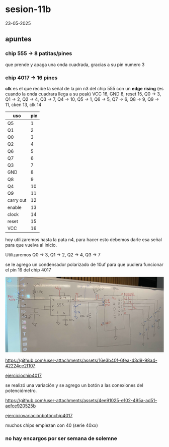# sesion-11b

23-05-2025

## apuntes

### chip 555 → 8 patitas/pines

que prende y apaga una onda cuadrada, gracias a su pin numero 3

### chip 4017 → 16 pines

**clk** es el que recibe la señal de la pin n3 del chip 555 con un **edge rising** (es cuando la onda cuadrara llega a su peak)
VCC 16, GND 8, reset 15, Q0 → 3, Q1 → 2, Q2 → 4, Q3 → 7, Q4 → 10, Q5 → 1, Q6 → 5, Q7 → 6, Q8 → 9, Q9 → 11, cken 13, clk 14

|uso|pin|
|---|---|
|Q5|1|
|Q1|2|
|Q0|3|
|Q2|4|
|Q6|5|
|Q7|6|
|Q3|7|
|GND|8|
|Q8|9|
|Q4|10|
|Q9|11|
|carry out|12|
|enable|13|
|clock|14|
|reset|15|
|VCC|16|

hoy utilizaremos hasta la pata n4, para hacer esto debemos darle esa señal para que vuelva al inicio.

Utilizaremos Q0 → 3, Q1 → 2, Q2 → 4, Q3 → 7

se le agrego un condensador polarizado de 10uf para que pudiera funcionar el pin 16 del chip 4017

![pizzara](https://github.com/Anaisbmg/dis8644-2025-1/blob/main/11-Anaisbmg/sesion-11b/archivos/esquematicopizarra.png)

<https://github.com/user-attachments/assets/16e3b40f-6fea-43d9-98a4-42224ce2f107>

[ejerciciochip4017](https://youtube.com/shorts/g7kyc6f5_JA?feature=share)

se realizó una variación y se agrego un botón a las conexiones del potenciómetro.

<https://github.com/user-attachments/assets/4ee91025-e102-495a-ad51-aefce920525b>

[ejerciciovariaciónbotónchip4017](https://youtube.com/shorts/jDjRfQpL2YQ?feature=share)

muchos chips empiezan con 40 (serie 40xx)

### no hay encargos por ser semana de solemne
